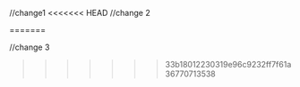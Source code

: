 //change1
<<<<<<< HEAD
//change 2

=======

//change 3
>>>>>>> 33b18012230319e96c9232ff7f61a36770713538
